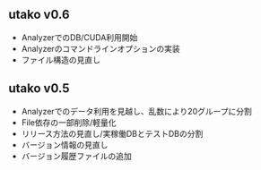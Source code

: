 ## utako v0.6
- AnalyzerでのDB/CUDA利用開始
- Analyzerのコマンドラインオプションの実装
- ファイル構造の見直し

## utako v0.5
- Analyzerでのデータ利用を見越し、乱数により20グループに分割
- File依存の一部削除/軽量化
- リリース方法の見直し/実稼働DBとテストDBの分割
- バージョン情報の見直し
- バージョン履歴ファイルの追加
